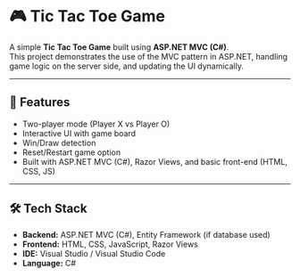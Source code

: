 # 🎮 Tic Tac Toe Game

A simple **Tic Tac Toe Game** built using **ASP.NET MVC (C#)**.  
This project demonstrates the use of the MVC pattern in ASP.NET, handling game logic on the server side, and updating the UI dynamically.

---

## 🚀 Features
- Two-player mode (Player X vs Player O)
- Interactive UI with game board
- Win/Draw detection
- Reset/Restart game option
- Built with ASP.NET MVC (C#), Razor Views, and basic front-end (HTML, CSS, JS)

---

## 🛠️ Tech Stack
- **Backend:** ASP.NET MVC (C#), Entity Framework (if database used)
- **Frontend:** HTML, CSS, JavaScript, Razor Views
- **IDE:** Visual Studio / Visual Studio Code
- **Language:** C#

